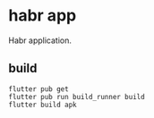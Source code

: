 # habr app

Habr application.

## build

```
flutter pub get
flutter pub run build_runner build
flutter build apk
```